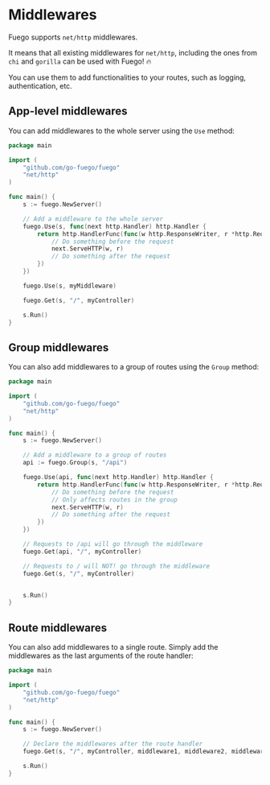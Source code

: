 # Middlewares

Fuego supports `net/http` middlewares.

It means that all existing middlewares for `net/http`,
including the ones from `chi` and `gorilla` can be used with Fuego! :fire:

You can use them to add functionalities to your routes, such as logging,
authentication, etc.

## App-level middlewares

You can add middlewares to the whole server using the `Use` method:

```go
package main

import (
	"github.com/go-fuego/fuego"
	"net/http"
)

func main() {
	s := fuego.NewServer()

	// Add a middleware to the whole server
	fuego.Use(s, func(next http.Handler) http.Handler {
		return http.HandlerFunc(func(w http.ResponseWriter, r *http.Request) {
			// Do something before the request
			next.ServeHTTP(w, r)
			// Do something after the request
		})
	})

	fuego.Use(s, myMiddleware)

	fuego.Get(s, "/", myController)

	s.Run()
}
```

## Group middlewares

You can also add middlewares to a group of routes using the `Group` method:

```go
package main

import (
	"github.com/go-fuego/fuego"
	"net/http"
)

func main() {
	s := fuego.NewServer()

	// Add a middleware to a group of routes
	api := fuego.Group(s, "/api")

	fuego.Use(api, func(next http.Handler) http.Handler {
		return http.HandlerFunc(func(w http.ResponseWriter, r *http.Request) {
			// Do something before the request
			// Only affects routes in the group
			next.ServeHTTP(w, r)
			// Do something after the request
		})
	})

	// Requests to /api will go through the middleware
	fuego.Get(api, "/", myController)

	// Requests to / will NOT! go through the middleware
	fuego.Get(s, "/", myController)


	s.Run()
}
```

## Route middlewares

You can also add middlewares to a single route.
Simply add the middlewares as the last arguments of the route handler:

```go
package main

import (
	"github.com/go-fuego/fuego"
	"net/http"
)

func main() {
	s := fuego.NewServer()

	// Declare the middlewares after the route handler
	fuego.Get(s, "/", myController, middleware1, middleware2, middleware3)

	s.Run()
}
```
